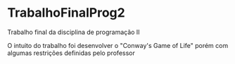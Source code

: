 # TrabalhoFinalProg2
Trabalho final da disciplina de programação II

O intuito do trabalho foi desenvolver o "Conway's Game of Life" porém com algumas restrições definidas pelo professor
